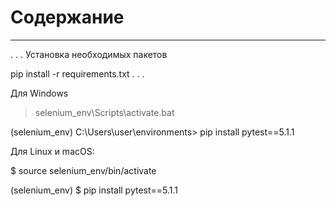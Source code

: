 # Содержание
- - -

.
.
.
Установка необходимых пакетов

pip install -r requirements.txt
.
.
.

Для Windows

> selenium_env\Scripts\activate.bat 

(selenium_env) С:\Users\user\environments>  pip install pytest==5.1.1


Для Linux и macOS:

​​​​​​​$ source selenium_env/bin/activate 

(selenium_env) $ pip install pytest==5.1.1